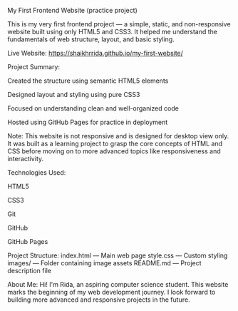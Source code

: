 My First Frontend Website (practice project)

This is my very first frontend project — a simple, static, and non-responsive website built using only HTML5 and CSS3. It helped me understand the fundamentals of web structure, layout, and basic styling.

Live Website:
https://shaikhrrida.github.io/my-first-website/

Project Summary:

Created the structure using semantic HTML5 elements

Designed layout and styling using pure CSS3

Focused on understanding clean and well-organized code

Hosted using GitHub Pages for practice in deployment

Note: This website is not responsive and is designed for desktop view only. It was built as a learning project to grasp the core concepts of HTML and CSS before moving on to more advanced topics like responsiveness and interactivity.

Technologies Used:

HTML5

CSS3

Git

GitHub

GitHub Pages

Project Structure:
index.html — Main web page
style.css — Custom styling
images/ — Folder containing image assets
README.md — Project description file

About Me:
Hi! I'm Rida, an aspiring computer science student. This website marks the beginning of my web development journey. I look forward to building more advanced and responsive projects in the future.
